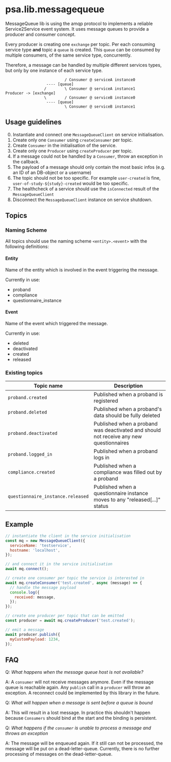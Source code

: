 # psa.lib.messagequeue

MessageQueue lib is using the amqp protocol to implements a reliable Service2Service event system.
It uses message queues to provide a producer and consumer concept.

Every producer is creating one `exchange` per topic.
Per each consuming service type **and** topic a `queue` is created.
This `queue` can be consumed by multiple consumers, of the same service type, concurrently.

Therefore, a message can be handled by multiple different services types, but only by one instance of each service type.

```
                          / Consumer @ serviceA instance0
                  ---- [queue]
                 /        \ Consumer @ serviceA instance1
Producer -> [exchange]
                 \        / Consumer @ serviceB instance0
                  ---- [queue]
                          \ Consumer @ serviceB instance1
```

## Usage guidelines

0. Instantiate and connect one `MessageQueueClient` on service initialisation.
1. Create only one `Consumer` using `createConsumer` per topic.
2. Create `Consumer` in the initialisation of the service.
3. Create only one `Producer` using `createProducer` per topic.
4. If a message could not be handled by a `Consumer`, throw an exception in the callback.
5. The payload of a message should only contain the most basic infos (e.g. an ID of an DB-object or a username)
6. The topic should not be too specific. For example `user-created` is fine, `user-of-study-${study}-created` would be too specific.
7. The healthcheck of a service should use the `isConnected` result of the `MessageQueueClient`
8. Disconnect the `MessageQueueClient` instance on service shutdown.

## Topics

### Naming Scheme

All topics should use the naming scheme `<entity>.<event>` with the following definitions:

#### Entity

Name of the entity which is involved in the event triggering the message.

Currently in use:

- proband
- compliance
- questionnaire_instance

#### Event

Name of the event which triggered the message.

Currently in use:

- deleted
- deactivated
- created
- released

### Existing topics

| Topic name                        | Description                                                                            |
| --------------------------------- | -------------------------------------------------------------------------------------- |
| `proband.created`                 | Published when a proband is registered                                                 |
| `proband.deleted`                 | Published when a proband's data should be fully deleted                                |
| `proband.deactivated`             | Published when a proband was deactivated and should not receive any new questionnaires |
| `proband.logged_in`               | Published when a proband logs in                                                       |
| `compliance.created`              | Published when a compliance was filled out by a proband                                |
| `questionnaire_instance.released` | Published when a questionnaire instance moves to any "released[...]" status            |

## Example

```javascript
// instantiate the client in the service initialisation
const mq = new MessageQueueClient({
  serviceName: 'testservice',
  hostname: 'localhost',
});

// and connect it in the service initialisation
await mq.connect();

// create one consumer per topic the service is interested in
await mq.createConsumer('test.created', async (message) => {
  // handle the message payload
  console.log({
    received: message,
  });
});

// create one producer per topic that can be emitted
const producer = await mq.createProducer('test.created');

// emit a message
await producer.publish({
  myCustomPayload: 1234,
});
```

## FAQ

Q:
_What happens when the message queue host is not available?_

A:
A `consumer` will not receive messages anymore.
Even if the message queue is reachable again.
Any `publish` call in a `producer` will throw an exception.
A reconnect could be implemented by this library in the future.

Q:
_What will happen when a message is sent before a queue is bound_

A:
This will result in a lost message.
In practice this shouldn't happen because `Consumers` should bind at the start and the binding is persistent.

Q:
_What happens if the `consumer` is unable to process a message and throws an exception_

A:
The message will be enqueued again.
If it still can not be processed, the message will be put on a dead-letter-queue.
Currently, there is no further processing of messages on the dead-letter-queue.
